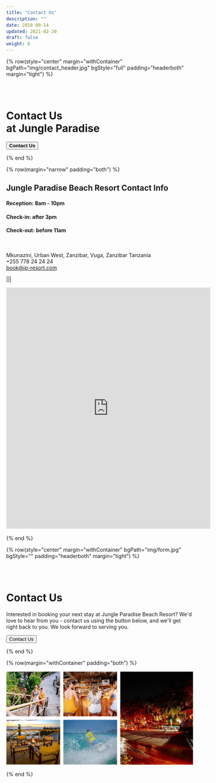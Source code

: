 ```yaml
---
title: "Contact Us"
description: ""
date: 2018-09-14
updated: 2021-02-20
draft: false
weight: 6
---
```



<!-- section 1 (header) -->

{% row(style="center" margin="withContainer" bgPath="img/contact_header.jpg" bgStyle="full" padding="headerboth" margin="tight") %}

<br>

<br>


<h1 class="text-white">Contact Us<br>at Jungle Paradise</h1>

<a href="mailto:book@jp-resort.com" target="_blank"><button>**Contact Us**</button></a>

{% end %}


<div class="container mx-auto"> 

<!-- section 2 -->

{% row(margin="narrow" padding="both") %}

## Jungle Paradise Beach Resort Contact Info

#### **Reception:** 8am - 10pm
#### **Check-in:** after 3pm
#### **Check-out:** before 11am

<br>

Mkunazini, Urban West, Zanzibar, Vuga, Zanzibar Tanzania<br>
+255 778 24 24 24<br>
book@jp-resort.com



|||

<iframe src="https://www.google.com/maps/embed?pb=!1m14!1m8!1m3!1d15865.614525443263!2d39.2018475!3d-6.2103759!3m2!1i1024!2i768!4f13.1!3m3!1m2!1s0x0%3A0x4a79d84b9b2ea768!2sJungle%20Paradise%20Beach%20Resort%20%26%20Spa!5e0!3m2!1sen!2sua!4v1669044476911!5m2!1sen!2sua" width="550" height="650" style="border:0;" allowfullscreen="" loading="lazy" referrerpolicy="no-referrer-when-downgrade" id="ae_iframe_tcxkp1qz"></iframe>

{% end %}

</div>

<!-- section 3 (header) -->

{% row(style="center" margin="withContainer" bgPath="img/form.jpg" bgStyle="" padding="headerboth" margin="tight") %}

<br>

<br>


<h1 class="text-white">Contact Us</h1>
<p class="text-white text-xl font-semibold">Interested in booking your next stay at Jungle Paradise Beach Resort? We'd love to hear from you - contact us using the button below, and we'll get right back to you. We look forward to serving you.</p>
<a href="mailto:book@jp-resort.com" target="_blank"><button>Contact Us</button></a>

{% end %}

<div class="container mx-auto"> 

<!-- section 4 -->

{% row(margin="withContainer" padding="both") %}

![Image](./img/gallery.png#mx-auto)

{% end %}





</div>







